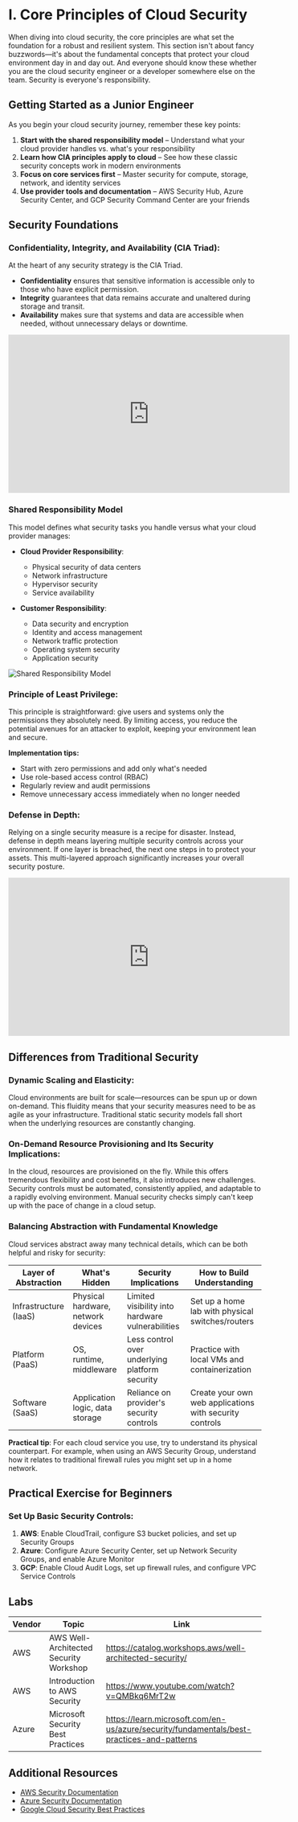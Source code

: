 # I. Core Principles of Cloud Security

When diving into cloud security, the core principles are what set the foundation for a robust and resilient system. This section isn't about fancy buzzwords—it's about the fundamental concepts that protect your cloud environment day in and day out. And everyone should know these whether you are the cloud security engineer or a developer somewhere else on the team. Security is everyone's responsibility.

## Getting Started as a Junior Engineer

As you begin your cloud security journey, remember these key points:

1. **Start with the shared responsibility model** – Understand what your cloud provider handles vs. what's your responsibility
2. **Learn how CIA principles apply to cloud** – See how these classic security concepts work in modern environments
3. **Focus on core services first** – Master security for compute, storage, network, and identity services
4. **Use provider tools and documentation** – AWS Security Hub, Azure Security Center, and GCP Security Command Center are your friends

## Security Foundations

### Confidentiality, Integrity, and Availability (CIA Triad):

At the heart of any security strategy is the CIA Triad.

- **Confidentiality** ensures that sensitive information is accessible only to those who have explicit permission.
- **Integrity** guarantees that data remains accurate and unaltered during storage and transit.
- **Availability** makes sure that systems and data are accessible when needed, without unnecessary delays or downtime.

<iframe width="560" height="315" src="https://www.youtube.com/embed/kPPFNrlN3zo?si=qm7bGzDQeoOvBDm-" title="YouTube video player" frameborder="0" allow="accelerometer; autoplay; clipboard-write; encrypted-media; gyroscope; picture-in-picture; web-share" referrerpolicy="strict-origin-when-cross-origin" allowfullscreen></iframe>

### Shared Responsibility Model

This model defines what security tasks you handle versus what your cloud provider manages:

- **Cloud Provider Responsibility**: 
  - Physical security of data centers
  - Network infrastructure
  - Hypervisor security
  - Service availability

- **Customer Responsibility**:
  - Data security and encryption
  - Identity and access management
  - Network traffic protection
  - Operating system security
  - Application security

![Shared Responsibility Model](https://d1.awsstatic.com/security-center/Shared_Responsibility_Model_V2.59d1eccec334b366627e9295b304202faf7b899b.jpg)

### Principle of Least Privilege:
This principle is straightforward: give users and systems only the permissions they absolutely need. By limiting access, you reduce the potential avenues for an attacker to exploit, keeping your environment lean and secure.

**Implementation tips:**
- Start with zero permissions and add only what's needed
- Use role-based access control (RBAC)
- Regularly review and audit permissions
- Remove unnecessary access immediately when no longer needed

### Defense in Depth:
Relying on a single security measure is a recipe for disaster. Instead, defense in depth means layering multiple security controls across your environment. If one layer is breached, the next one steps in to protect your assets. This multi-layered approach significantly increases your overall security posture.

<iframe width="560" height="315" src="https://www.youtube.com/embed/jq_LZ1RFPfU?si=bXFTQVpdaF4ehs6H" title="YouTube video player" frameborder="0" allow="accelerometer; autoplay; clipboard-write; encrypted-media; gyroscope; picture-in-picture; web-share" referrerpolicy="strict-origin-when-cross-origin" allowfullscreen></iframe>

## Differences from Traditional Security

### Dynamic Scaling and Elasticity:
Cloud environments are built for scale—resources can be spun up or down on-demand. This fluidity means that your security measures need to be as agile as your infrastructure. Traditional static security models fall short when the underlying resources are constantly changing.

### On-Demand Resource Provisioning and Its Security Implications:
In the cloud, resources are provisioned on the fly. While this offers tremendous flexibility and cost benefits, it also introduces new challenges. Security controls must be automated, consistently applied, and adaptable to a rapidly evolving environment. Manual security checks simply can't keep up with the pace of change in a cloud setup.

### Balancing Abstraction with Fundamental Knowledge

Cloud services abstract away many technical details, which can be both helpful and risky for security:

| Layer of Abstraction | What's Hidden | Security Implications | How to Build Understanding |
|----------------------|---------------|------------------------|----------------------------|
| Infrastructure (IaaS) | Physical hardware, network devices | Limited visibility into hardware vulnerabilities | Set up a home lab with physical switches/routers |
| Platform (PaaS) | OS, runtime, middleware | Less control over underlying platform security | Practice with local VMs and containerization |
| Software (SaaS) | Application logic, data storage | Reliance on provider's security controls | Create your own web applications with security controls |

**Practical tip**: For each cloud service you use, try to understand its physical counterpart. For example, when using an AWS Security Group, understand how it relates to traditional firewall rules you might set up in a home network.

## Practical Exercise for Beginners

### Set Up Basic Security Controls:

1. **AWS**: Enable CloudTrail, configure S3 bucket policies, and set up Security Groups
2. **Azure**: Configure Azure Security Center, set up Network Security Groups, and enable Azure Monitor
3. **GCP**: Enable Cloud Audit Logs, set up firewall rules, and configure VPC Service Controls

## Labs

| Vendor | Topic                                  | Link                                                     |
| ------ | -------------------------------------- | -------------------------------------------------------- |
| AWS    | AWS Well-Architected Security Workshop | https://catalog.workshops.aws/well-architected-security/ |
| AWS    | Introduction to AWS Security           | https://www.youtube.com/watch?v=QMBkq6MrT2w              |
| Azure  | Microsoft Security Best Practices      | https://learn.microsoft.com/en-us/azure/security/fundamentals/best-practices-and-patterns |

## Additional Resources

- [AWS Security Documentation](https://docs.aws.amazon.com/security/)
- [Azure Security Documentation](https://learn.microsoft.com/en-us/azure/security/)
- [Google Cloud Security Best Practices](https://cloud.google.com/docs/security/best-practices)